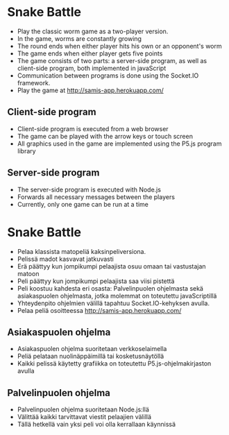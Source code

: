 # Snake Battle
* Play the classic worm game as a two-player version.
* In the game, worms are constantly growing
* The round ends when either player hits his own or an opponent's worm
* The game ends when either player gets five points
* The game consists of two parts: a server-side program, as well as client-side program,
both implemented in javaScript
* Communication between programs is done using the Socket.IO framework.
* Play the game at http://samis-app.herokuapp.com/

## Client-side program
* Client-side program is executed from a web browser
* The game can be played with the arrow keys or touch screen
* All graphics used in the game are implemented using the P5.js program library

## Server-side program
* The server-side program is executed with Node.js
* Forwards all necessary messages between the players
* Currently, only one game can be run at a time

# Snake Battle
* Pelaa klassista matopeliä kaksinpeliversiona.
* Pelissä madot kasvavat jatkuvasti
* Erä päättyy kun jompikumpi pelaajista osuu omaan tai vastustajan matoon
* Peli päättyy kun jompikumpi pelaajista saa viisi pistettä
* Peli koostuu kahdesta eri osasta: Palvelinpuolen ohjelmasta sekä asiakaspuolen ohjelmasta,
jotka molemmat on toteutettu javaScriptillä
* Yhteydenpito ohjelmien välillä tapahtuu Socket.IO-kehyksen avulla.
* Pelaa peliä osoitteessa http://samis-app.herokuapp.com/

## Asiakaspuolen ohjelma
* Asiakaspuolen ohjelma suoritetaan verkkoselaimella
* Peliä pelataan nuolinäppäimillä tai kosketusnäytöllä
* Kaikki pelissä käytetty grafiikka on toteutettu P5.js-ohjelmakirjaston avulla

## Palvelinpuolen ohjelma
* Palvelinpuolen ohjelma suoritetaan Node.js:llä
* Välittää kaikki tarvittavat viestit pelaajien välillä
* Tällä hetkellä vain yksi peli voi olla kerrallaan käynnissä
